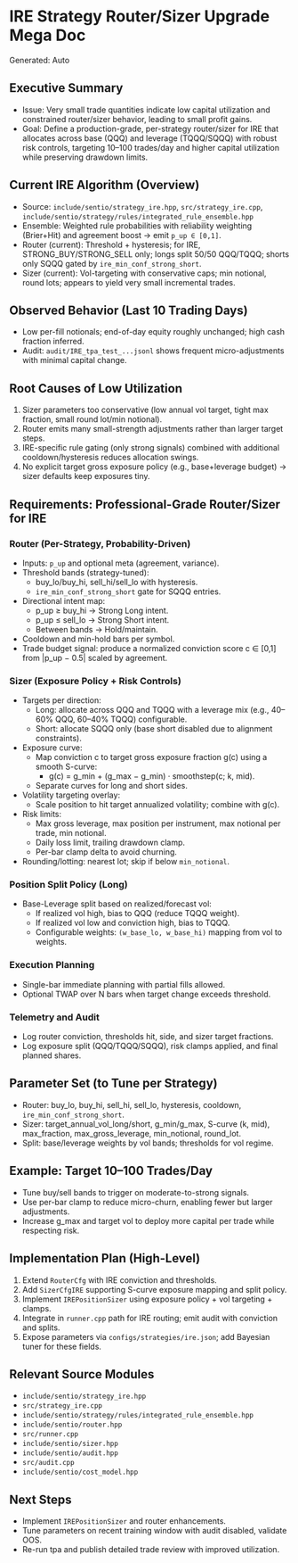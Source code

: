 # IRE Strategy Router/Sizer Upgrade Mega Doc

Generated: Auto

## Executive Summary
- Issue: Very small trade quantities indicate low capital utilization and constrained router/sizer behavior, leading to small profit gains.
- Goal: Define a production-grade, per-strategy router/sizer for IRE that allocates across base (QQQ) and leverage (TQQQ/SQQQ) with robust risk controls, targeting 10–100 trades/day and higher capital utilization while preserving drawdown limits.

## Current IRE Algorithm (Overview)
- Source: `include/sentio/strategy_ire.hpp`, `src/strategy_ire.cpp`, `include/sentio/strategy/rules/integrated_rule_ensemble.hpp`
- Ensemble: Weighted rule probabilities with reliability weighting (Brier+Hit) and agreement boost → emit `p_up ∈ [0,1]`.
- Router (current): Threshold + hysteresis; for IRE, STRONG_BUY/STRONG_SELL only; longs split 50/50 QQQ/TQQQ; shorts only SQQQ gated by `ire_min_conf_strong_short`.
- Sizer (current): Vol-targeting with conservative caps; min notional, round lots; appears to yield very small incremental trades.

## Observed Behavior (Last 10 Trading Days)
- Low per-fill notionals; end-of-day equity roughly unchanged; high cash fraction inferred.
- Audit: `audit/IRE_tpa_test_...jsonl` shows frequent micro-adjustments with minimal capital change.

## Root Causes of Low Utilization
1) Sizer parameters too conservative (low annual vol target, tight max fraction, small round lot/min notional).
2) Router emits many small-strength adjustments rather than larger target steps.
3) IRE-specific rule gating (only strong signals) combined with additional cooldown/hysteresis reduces allocation swings.
4) No explicit target gross exposure policy (e.g., base+leverage budget) → sizer defaults keep exposures tiny.

## Requirements: Professional-Grade Router/Sizer for IRE

### Router (Per-Strategy, Probability-Driven)
- Inputs: `p_up` and optional meta (agreement, variance).
- Threshold bands (strategy-tuned):
  - buy_lo/buy_hi, sell_hi/sell_lo with hysteresis.
  - `ire_min_conf_strong_short` gate for SQQQ entries.
- Directional intent map:
  - p_up ≥ buy_hi → Strong Long intent.
  - p_up ≤ sell_lo → Strong Short intent.
  - Between bands → Hold/maintain.
- Cooldown and min-hold bars per symbol.
- Trade budget signal: produce a normalized conviction score c ∈ [0,1] from |p_up − 0.5| scaled by agreement.

### Sizer (Exposure Policy + Risk Controls)
- Targets per direction:
  - Long: allocate across QQQ and TQQQ with a leverage mix (e.g., 40–60% QQQ, 60–40% TQQQ) configurable.
  - Short: allocate SQQQ only (base short disabled due to alignment constraints).
- Exposure curve:
  - Map conviction c to target gross exposure fraction g(c) using a smooth S-curve:
    - g(c) = g_min + (g_max − g_min) · smoothstep(c; k, mid).
  - Separate curves for long and short sides.
- Volatility targeting overlay:
  - Scale position to hit target annualized volatility; combine with g(c).
- Risk limits:
  - Max gross leverage, max position per instrument, max notional per trade, min notional.
  - Daily loss limit, trailing drawdown clamp.
  - Per-bar clamp delta to avoid churning.
- Rounding/lotting: nearest lot; skip if below `min_notional`.

### Position Split Policy (Long)
- Base-Leverage split based on realized/forecast vol:
  - If realized vol high, bias to QQQ (reduce TQQQ weight).
  - If realized vol low and conviction high, bias to TQQQ.
  - Configurable weights: `(w_base_lo, w_base_hi)` mapping from vol to weights.

### Execution Planning
- Single-bar immediate planning with partial fills allowed.
- Optional TWAP over N bars when target change exceeds threshold.

### Telemetry and Audit
- Log router conviction, thresholds hit, side, and sizer target fractions.
- Log exposure split (QQQ/TQQQ/SQQQ), risk clamps applied, and final planned shares.

## Parameter Set (to Tune per Strategy)
- Router: buy_lo, buy_hi, sell_hi, sell_lo, hysteresis, cooldown, `ire_min_conf_strong_short`.
- Sizer: target_annual_vol_long/short, g_min/g_max, S-curve (k, mid), max_fraction, max_gross_leverage, min_notional, round_lot.
- Split: base/leverage weights by vol bands; thresholds for vol regime.

## Example: Target 10–100 Trades/Day
- Tune buy/sell bands to trigger on moderate-to-strong signals.
- Use per-bar clamp to reduce micro-churn, enabling fewer but larger adjustments.
- Increase g_max and target vol to deploy more capital per trade while respecting risk.

## Implementation Plan (High-Level)
1) Extend `RouterCfg` with IRE conviction and thresholds.
2) Add `SizerCfgIRE` supporting S-curve exposure mapping and split policy.
3) Implement `IREPositionSizer` using exposure policy + vol targeting + clamps.
4) Integrate in `runner.cpp` path for IRE routing; emit audit with conviction and splits.
5) Expose parameters via `configs/strategies/ire.json`; add Bayesian tuner for these fields.

## Relevant Source Modules
- `include/sentio/strategy_ire.hpp`
- `src/strategy_ire.cpp`
- `include/sentio/strategy/rules/integrated_rule_ensemble.hpp`
- `include/sentio/router.hpp`
- `src/runner.cpp`
- `include/sentio/sizer.hpp`
- `include/sentio/audit.hpp`
- `src/audit.cpp`
- `include/sentio/cost_model.hpp`

## Next Steps
- Implement `IREPositionSizer` and router enhancements.
- Tune parameters on recent training window with audit disabled, validate OOS.
- Re-run tpa and publish detailed trade review with improved utilization.
